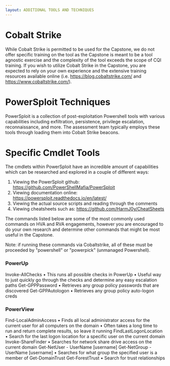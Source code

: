 ```yaml
---
layout: ADDITIONAL TOOLS AND TECHNIQUES
---
```



# Cobalt Strike
While Cobalt Strike is permitted to be used for the Capstone, we do not offer specific training on the tool as the Capstone is meant to be a tool agnostic exercise and the complexity of the tool exceeds the scope of CQI training. If you wish to utilize Cobalt Strike in the Capstone, you are expected to rely on your own experience and the extensive training resources available online (i.e. https://blog.cobaltstrike.com/ and https://www.cobaltstrike.com/).

# PowerSploit Techniques
PowerSploit is a collection of post-exploitation Powershell tools with various capabilities including exfiltration, persistence, privilege escalation, reconnaissance, and more. The assessment team typically employs these tools through loading them into Cobalt Strike beacons.

# Specific Cmdlet Tools
The cmdlets within PowerSploit have an incredible amount of capabilities which can be researched and explored in a couple of different ways:

 1. Viewing the PowerSploit github: https://github.com/PowerShellMafia/PowerSploit
 1. Viewing documentation online: https://powersploit.readthedocs.io/en/latest/
 1. Viewing the actual source scripts and reading through the comments
 1. Viewing cheatsheets such as: https://github.com/HarmJ0y/CheatSheets

The commands listed below are some of the most commonly used commands on HVA and RVA engagements, however you are encouraged to do your own research and determine other commands that might be most useful in the Capstone.

Note: if running these commands via Cobaltstrike, all of these must be proceeded by "powershell" or "powerpick" (unmanaged Powershell).
### PowerUp
Invoke-AllChecks
• This runs all possible checks in PowerUp
• Useful way to just quickly go through the checks and determine any easy escalation paths
Get-GPPPassword
• Retrieves any group policy passwords that are discovered
Get-GPPAutologon
• Retrieves any group policy auto-logon creds
### PowerView
Find-LocalAdminAccess
• Finds all local administrator access for the current user for all computers on the domain
• Often takes a long time to run and return complete results, so leave it running
FindLastLogonLocation
• Search for the last logon location for a specific user on the current domain
Invoke-ShareFinder
• Searches for network share drive access on the current domain
Get-NetUser - UserName [username]
Get-NetGroup -UserName [username]
• Searches for what group the specified user is a member of
Get-DomainTrust
Get-ForestTrust
• Search for trust relationships